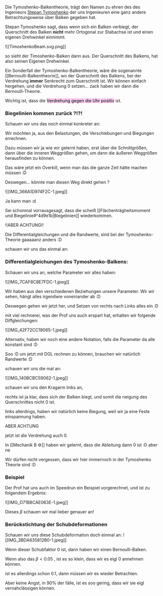 Die Tymoshenko-Balkentheorie, trägt den Namen zu ehren des des Ingenieurs [Stepan Tymoshenko](https://de.wikipedia.org/wiki/Stepan_Tymoschenko) der uns Ingenieuren eine ganz andere Betrachtungsweise über Balken gegeben hat.

Stepan Tymoshenko sagt, dass wenn sich ein Balken verbiegt, der Querschnitt des Balken **nicht** mehr Ortogonal zur Stabachse ist und einen eigenen Drehwinkel einnimmt.

![[TimoshenkoBeam.svg.png]]

so sieht der Timoshenko-Balken dann aus. Der Querschnitt des Balkens, hat also seinen Eigenen Drehwinkel.

Ein Sonderfall der Tymoshenko-Balkentheorie, wäre die sogenannte [[Bernoulli-Balkentheorie]], wo der Querschnitt des Balkens, bei der Verdrehung **immer** Senkrecht zum Querschnitt ist. Wir können einfach hergehen, und die Verdrehung 0 setzen... zack haben wir dann die Bernoulli-Theorie.

Wichtig ist, dass die <mark style="background: #FFB8EBA6;">Verdrehung gegen die Uhr positiv</mark> ist.

### Biegelinien kommen zurück ?!?!

Schauen wir uns das noch einmal konkreter an:

Wir möchten ja, aus den Belastungen, die Verschiebungen und Biegungen errechnen.

Dazu müssen wir ja wie wir gelernt haben, erst über die Schnittgrößen, dann über die inneren Weggrößen gehen, um dann die äußeren Weggrößen herausfinden zu können.

Das wäre jetzt ein Overkill, wenn man das die ganze Zeit hätte machen müssen :D

Deswegen... könnte man diesen Weg direkt gehen ?  

![[IMG_366A1D974F2C-1.jpeg]]

Ja kann man :d 

Sei schonmal vorrausgesagt, dass die scheiß [[Flächenträgheitsmoment und Biegelinie#^4d9e1b|Biegelinien]] wiederkommen.

!!ABER ACHTUNG!!

Die Differentialgleichungen und die Randwerte, sind bei der Tymoshenko-Theorie gaaaaanz anders :D

schauen wir uns das einmal an:

### Differentialgleichungen des Tymoshenko-Balkens:

Schauen wir uns an, welche Parameter wir alles haben:

![[IMG_7CAF8C8E7FDC-1.jpeg]]

WIr haben aus den verschiedenen Beziehungen unsere Parameter. Wir wir sehen, hängt alles irgendwie voneinander ab :D

Deswegen gehen wir jetzt her, und Setzen von rechts nach Links alles ein :D

mit viel rechnerei, was der Prof uns auch erspart hat, erhalten wir folgende Diffgleichungen:

![[IMG_42F72CC18065-1.jpeg]]

Alternativ, haben wir noch eine andere Notation, falls die Parameter da alle konstant sind :D


Soo :D um jetzt mit DGL rechnen zu können, brauchen wir natürlich Randwerte :D

schauen wir uns die mal an:

![[IMG_140BCBC59062-1.jpeg]] 

schauen wir uns den Kragarm links an,

rechts ist ja klar, dass sich der Balken biegt, und somit die neigung des Querschnittes nicht 0 ist.

links allerdings, haben wir natürlich keine Biegung, weil wir ja eine Feste einspannung haben.

ABER ACHTUNG

jetzt ist die Verdrehung auch 0.

In [[Mechanik B ⚙️]] haben wir gelernt, dass die Ableitung dann 0 ist :D aber ne

Wir dürfen nicht vergessen, dass wir hier immernoch in der Tymoshenko Theorie sind :D

### Beispiel 
Der Prof hat uns auch im Speedrun ein Beispiel vorgerechnet, und ist zu folgendem Ergebnis:

![[IMG_D71B8CAE063E-1.jpeg]]

Dieses $\beta$ schauen wir mal lieber genauer an!

### Berückstichtung der Schubdeformationen
Schauen wir uns diese Schubdeformation doch einmal an:
![[IMG_3BDA635812B0-1.jpeg]]

Wenn dieser Schubfaktor 0 ist, dann haben wir einen Bernoulli-Balken.

Wenn also das $\beta < 0.05$ , ist es so klein, dass wir es eigl 0 annehmen können.


ist es allerdings schon 0.1, dann müssen wir es wieder Betrachten.

Aber keine Angst, in 90% der fälle, ist es soo gering, dass wir sie eigl vernahclässigen können.



